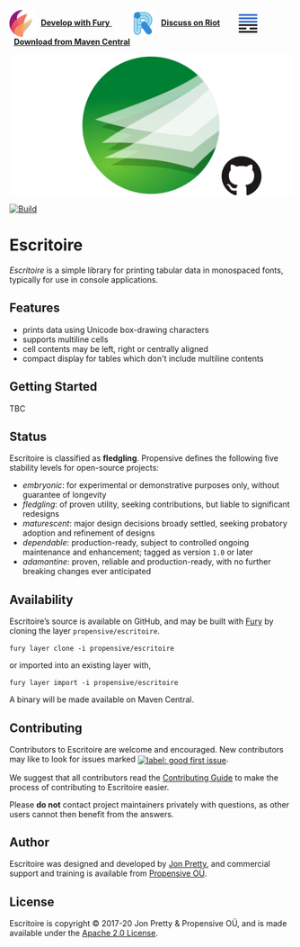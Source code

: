 <a href="https://furore.dev/propensive/escritoire"><img src="/doc/images/furore.png" style="vertical-align:middle" valign="middle"></a>&nbsp;&nbsp;<a href="https://furore.dev/propensive/escritoire">__Develop with Fury__ </a>&nbsp;&nbsp;&nbsp;&nbsp;&nbsp;&nbsp;&nbsp;&nbsp;<a href="https://riot.im/app/#/room/#propensive.escritoire:matrix.org"><img src="/doc/images/riotim.png" style="vertical-arign:middle" valign="middle"></a>&nbsp;&nbsp;<a href="https://riot.im/app/#/room/#propensive.escritoire:matrix.org">__Discuss on Riot__</a>&nbsp;&nbsp;&nbsp;&nbsp;&nbsp;&nbsp;&nbsp;&nbsp;<a href="https://search.maven.org/search?q=g:com.propensive%20AND%20a:escritoire_2.12"><img src="/doc/images/mavencentral.png" style="vertical-arign:middle" valign="middle"></a>&nbsp;&nbsp;<a href="https://search.maven.org/search?q=g:com.propensive%20AND%20a:escritoire_2.12">__Download from Maven Central__</a>

<img src="/doc/images/github.png" valign="middle">

[![Build](https://github.com/propensive/escritoire/workflows/Build/badge.svg)](https://github.com/propensive/escritoire/actions)

# Escritoire

_Escritoire_ is a simple library for printing tabular data in monospaced fonts, typically for use in console applications.

## Features

- prints data using Unicode box-drawing characters
- supports multiline cells
- cell contents may be left, right or centrally aligned
- compact display for tables which don't include multiline contents


## Getting Started

TBC


## Status

Escritoire is classified as __fledgling__. Propensive defines the following five stability levels for open-source projects:

- _embryonic_: for experimental or demonstrative purposes only, without guarantee of longevity
- _fledgling_: of proven utility, seeking contributions, but liable to significant redesigns
- _maturescent_: major design decisions broady settled, seeking probatory adoption and refinement of designs
- _dependable_: production-ready, subject to controlled ongoing maintenance and enhancement; tagged as version `1.0` or later
- _adamantine_: proven, reliable and production-ready, with no further breaking changes ever anticipated

## Availability

Escritoire&rsquo;s source is available on GitHub, and may be built with [Fury](https://github.com/propensive/fury) by
cloning the layer `propensive/escritoire`.
```
fury layer clone -i propensive/escritoire
```
or imported into an existing layer with,
```
fury layer import -i propensive/escritoire
```
A binary will be made available on Maven Central.

## Contributing

Contributors to Escritoire are welcome and encouraged. New contributors may like to look for issues marked
<a href="https://github.com/propensive/escritoire/labels/good%20first%20issue"><img alt="label: good first issue"
src="https://img.shields.io/badge/-good%20first%20issue-67b6d0.svg" valign="middle"></a>.

We suggest that all contributors read the [Contributing Guide](/contributing.md) to make the process of
contributing to Escritoire easier.

Please __do not__ contact project maintainers privately with questions, as other users cannot then benefit from
the answers.

## Author

Escritoire was designed and developed by [Jon Pretty](https://twitter.com/propensive), and commercial support and
training is available from [Propensive O&Uuml;](https://propensive.com/).



## License

Escritoire is copyright &copy; 2017-20 Jon Pretty & Propensive O&Uuml;, and is made available under the
[Apache 2.0 License](/license.md).
